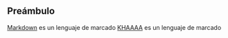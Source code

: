 
## Preámbulo

[Markdown](https://es.wikipedia.org/wiki/Markdown) es un lenguaje de marcado
[KHAAAA](https://////es.wikipedia.org/wiki/Markdown) es un lenguaje de marcado

